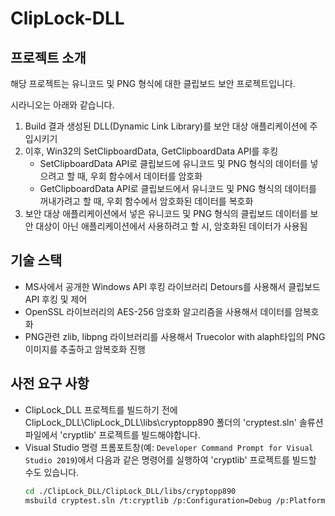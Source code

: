 # ClipLock-DLL


## 프로젝트 소개
해당 프로젝트는 유니코드 및 PNG 형식에 대한 클립보드 보안 프로젝트입니다.

시라니오는 아래와 같습니다.
1. Build 결과 생성된 DLL(Dynamic Link Library)를 보안 대상 애플리케이션에 주입시키기
2. 이후, Win32의 SetClipboardData, GetClipboardData API를 후킹
   - SetClipboardData API로 클립보드에 유니코드 및 PNG 형식의 데이터를 넣으려고 할 때, 우회 함수에서 데이터를 암호화
   - GetClipboardData API로 클립보드에서 유니코드 및 PNG 형식의 데이터를 꺼내가려고 할 때, 우회 함수에서 암호화된 데이터를 복호화
3. 보안 대상 애플리케이션에서 넣은 유니코드 및 PNG 형식의 클립보드 데이터를 보안 대상이 아닌 애플리케이션에서 사용하려고 할 시, 암호화된 데이터가 사용됨


## 기술 스택
- MS사에서 공개한 Windows API 후킹 라이브러리 Detours를 사용해서 클립보드 API 후킹 및 제어
- OpenSSL 라이브러리의 AES-256 암호화 알고리즘을 사용해서 데이터를 암복호화
- PNG관련 zlib, libpng 라이브러리를 사용해서 Truecolor with alaph타입의 PNG 이미지를 추출하고 암복호화 진행


## 사전 요구 사항
- ClipLock_DLL 프로젝트를 빌드하기 전에 ClipLock_DLL\ClipLock_DLL\libs\cryptopp890 폴더의 'cryptest.sln' 솔류션 파일에서 'cryptlib' 프로젝트를 빌드해야합니다.
- Visual Studio 명령 프롬포트창(예: `Developer Command Prompt for Visual Studio 2019`)에서 다음과 같은 명령어를 실행하여 'cryptlib' 프로젝트를 빌드할 수도 있습니다.
  ```sh
  cd ./ClipLock_DLL/ClipLock_DLL/libs/cryptopp890
  msbuild cryptest.sln /t:cryptlib /p:Configuration=Debug /p:Platform=x64
  ```
